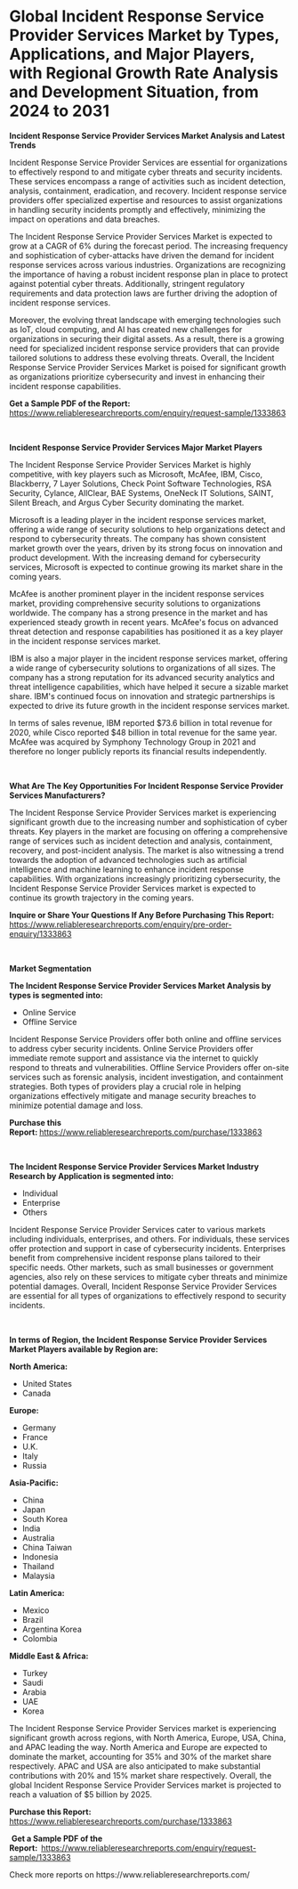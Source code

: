 <p><h1>Global Incident Response Service Provider Services Market by Types, Applications, and Major Players, with Regional Growth Rate Analysis and Development Situation, from 2024 to 2031</h1></p><p><strong>Incident Response Service Provider Services Market Analysis and Latest Trends</strong></p>
<p><p>Incident Response Service Provider Services are essential for organizations to effectively respond to and mitigate cyber threats and security incidents. These services encompass a range of activities such as incident detection, analysis, containment, eradication, and recovery. Incident response service providers offer specialized expertise and resources to assist organizations in handling security incidents promptly and effectively, minimizing the impact on operations and data breaches.</p><p>The Incident Response Service Provider Services Market is expected to grow at a CAGR of 6% during the forecast period. The increasing frequency and sophistication of cyber-attacks have driven the demand for incident response services across various industries. Organizations are recognizing the importance of having a robust incident response plan in place to protect against potential cyber threats. Additionally, stringent regulatory requirements and data protection laws are further driving the adoption of incident response services.</p><p>Moreover, the evolving threat landscape with emerging technologies such as IoT, cloud computing, and AI has created new challenges for organizations in securing their digital assets. As a result, there is a growing need for specialized incident response service providers that can provide tailored solutions to address these evolving threats. Overall, the Incident Response Service Provider Services Market is poised for significant growth as organizations prioritize cybersecurity and invest in enhancing their incident response capabilities.</p></p>
<p><strong>Get a Sample PDF of the Report:&nbsp;</strong> <a href="https://www.reliableresearchreports.com/enquiry/request-sample/1333863">https://www.reliableresearchreports.com/enquiry/request-sample/1333863</a></p>
<p>&nbsp;</p>
<p><strong>Incident Response Service Provider Services Major Market Players</strong></p>
<p><p>The Incident Response Service Provider Services Market is highly competitive, with key players such as Microsoft, McAfee, IBM, Cisco, Blackberry, 7 Layer Solutions, Check Point Software Technologies, RSA Security, Cylance, AllClear, BAE Systems, OneNeck IT Solutions, SAINT, Silent Breach, and Argus Cyber Security dominating the market.</p><p>Microsoft is a leading player in the incident response services market, offering a wide range of security solutions to help organizations detect and respond to cybersecurity threats. The company has shown consistent market growth over the years, driven by its strong focus on innovation and product development. With the increasing demand for cybersecurity services, Microsoft is expected to continue growing its market share in the coming years.</p><p>McAfee is another prominent player in the incident response services market, providing comprehensive security solutions to organizations worldwide. The company has a strong presence in the market and has experienced steady growth in recent years. McAfee's focus on advanced threat detection and response capabilities has positioned it as a key player in the incident response services market.</p><p>IBM is also a major player in the incident response services market, offering a wide range of cybersecurity solutions to organizations of all sizes. The company has a strong reputation for its advanced security analytics and threat intelligence capabilities, which have helped it secure a sizable market share. IBM's continued focus on innovation and strategic partnerships is expected to drive its future growth in the incident response services market.</p><p>In terms of sales revenue, IBM reported $73.6 billion in total revenue for 2020, while Cisco reported $48 billion in total revenue for the same year. McAfee was acquired by Symphony Technology Group in 2021 and therefore no longer publicly reports its financial results independently.</p></p>
<p>&nbsp;</p>
<p><strong>What Are The Key Opportunities For Incident Response Service Provider Services Manufacturers?</strong></p>
<p><p>The Incident Response Service Provider Services market is experiencing significant growth due to the increasing number and sophistication of cyber threats. Key players in the market are focusing on offering a comprehensive range of services such as incident detection and analysis, containment, recovery, and post-incident analysis. The market is also witnessing a trend towards the adoption of advanced technologies such as artificial intelligence and machine learning to enhance incident response capabilities. With organizations increasingly prioritizing cybersecurity, the Incident Response Service Provider Services market is expected to continue its growth trajectory in the coming years.</p></p>
<p><strong>Inquire or Share Your Questions If Any Before Purchasing This Report:</strong> <a href="https://www.reliableresearchreports.com/enquiry/pre-order-enquiry/1333863">https://www.reliableresearchreports.com/enquiry/pre-order-enquiry/1333863</a></p>
<p>&nbsp;</p>
<p><strong>Market Segmentation</strong></p>
<p><strong>The Incident Response Service Provider Services Market Analysis by types is segmented into:</strong></p>
<p><ul><li>Online Service</li><li>Offline Service</li></ul></p>
<p><p>Incident Response Service Providers offer both online and offline services to address cyber security incidents. Online Service Providers offer immediate remote support and assistance via the internet to quickly respond to threats and vulnerabilities. Offline Service Providers offer on-site services such as forensic analysis, incident investigation, and containment strategies. Both types of providers play a crucial role in helping organizations effectively mitigate and manage security breaches to minimize potential damage and loss.</p></p>
<p><strong>Purchase this Report:&nbsp;</strong><a href="https://www.reliableresearchreports.com/purchase/1333863">https://www.reliableresearchreports.com/purchase/1333863</a></p>
<p>&nbsp;</p>
<p><strong>The Incident Response Service Provider Services Market Industry Research by Application is segmented into:</strong></p>
<p><ul><li>Individual</li><li>Enterprise</li><li>Others</li></ul></p>
<p><p>Incident Response Service Provider Services cater to various markets including individuals, enterprises, and others. For individuals, these services offer protection and support in case of cybersecurity incidents. Enterprises benefit from comprehensive incident response plans tailored to their specific needs. Other markets, such as small businesses or government agencies, also rely on these services to mitigate cyber threats and minimize potential damages. Overall, Incident Response Service Provider Services are essential for all types of organizations to effectively respond to security incidents.</p></p>
<p>&nbsp;</p>
<p><strong>In terms of Region, the Incident Response Service Provider Services Market Players available by Region are:</strong></p>
<p>
    <p> <strong> North America: </strong>
        <ul>
            <li>United States</li>
            <li>Canada</li>
        </ul>
        </p> 
    <p> <strong> Europe: </strong>
        <ul>
            <li>Germany</li>
            <li>France</li>
            <li>U.K.</li>
            <li>Italy</li>
            <li>Russia</li>
        </ul>
        </p> 
    <p> <strong> Asia-Pacific: </strong>
        <ul>
            <li>China</li>
            <li>Japan</li>
            <li>South Korea</li>
            <li>India</li>
            <li>Australia</li>
            <li>China Taiwan</li>
            <li>Indonesia</li>
            <li>Thailand</li>
            <li>Malaysia</li>
        </ul>
        </p> 
    <p> <strong> Latin America: </strong>
        <ul>
            <li>Mexico</li>
            <li>Brazil</li>
            <li>Argentina Korea</li>
            <li>Colombia</li>
        </ul>
        </p> 
    <p> <strong> Middle East & Africa: </strong>
        <ul>
            <li>Turkey</li>
            <li>Saudi</li>
            <li>Arabia</li>
            <li>UAE</li>
            <li>Korea</li>
        </ul>
    </p>
    </p>
<p><p>The Incident Response Service Provider Services market is experiencing significant growth across regions, with North America, Europe, USA, China, and APAC leading the way. North America and Europe are expected to dominate the market, accounting for 35% and 30% of the market share respectively. APAC and USA are also anticipated to make substantial contributions with 20% and 15% market share respectively. Overall, the global Incident Response Service Provider Services market is projected to reach a valuation of $5 billion by 2025.</p></p>
<p><strong>Purchase this Report: </strong><a href="https://www.reliableresearchreports.com/purchase/1333863">https://www.reliableresearchreports.com/purchase/1333863</a></p>
<p>&nbsp;<strong>Get a Sample PDF of the Report:&nbsp;&nbsp;</strong><a href="https://www.reliableresearchreports.com/enquiry/request-sample/1333863">https://www.reliableresearchreports.com/enquiry/request-sample/1333863</a></p>
<p><strong></strong></p>
<p>Check more reports on https://www.reliableresearchreports.com/</p>